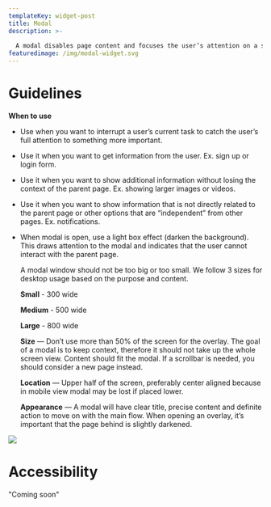 ```yaml
---
templateKey: widget-post
title: Modal
description: >-
  
  A modal disables page content and focuses the user’s attention on a single task or message. Modals are effective in breaking user flow by design. They are most effective when a task must be completed before a user can continue. 
featuredimage: /img/modal-widget.svg
---
```

# **Guidelines**

**When to use**

* Use when you want to interrupt a user’s current task to catch the user’s full attention to something more important.
* Use it when you want to get information from the user. Ex. sign up or login form.
* Use it when you want to show additional information without losing the context of the parent page. Ex. showing larger images or videos.
* Use it when you want to show information that is not directly related to the parent page or other options that are “independent” from other pages. Ex. notifications.
* When modal is open, use a light box effect (darken the background). This draws attention to the modal and indicates that the user cannot interact with the parent page.

  A modal window should not be too big or too small. We follow 3 sizes for desktop usage based on the purpose and content.

  **Small** - 300 wide

  **Medium** - 500 wide

  **Large** - 800 wide

  **Size** — Don’t use more than 50% of the screen for the overlay. The goal of a modal is to keep context, therefore it should not take up the whole screen view. Content should fit the modal. If a scrollbar is needed, you should consider a new page instead.

  **Location** — Upper half of the screen, preferably center aligned because in mobile view modal may be lost if placed lower.

  **Appearance** — A modal will have clear title, precise content and definite action to move on with the main flow. When opening an overlay, it’s important that the page behind is slightly darkened. 

![](/img/modal.png)

# **Accessibility**

"Coming soon"